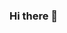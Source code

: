 ### Hi there 👋

<!--
**Nivedha3106/Nivedha3106** is a ✨ _special_ ✨ repository because its `README.md` (this file) appears on your GitHub profile.

Here are some ideas to get you started:

- 🔭 I’m currently studying 3rd of Engineering
- 🌱 I’m interested in Python Program solving and love to develop software solutions
-->
